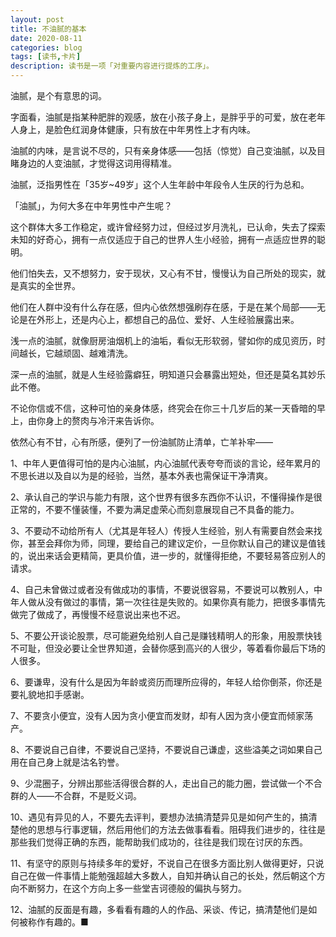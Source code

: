 ```yaml
---
layout: post
title: 不油腻的基本
date: 2020-08-11
categories: blog
tags: [读书,卡片]
description: 读书是一项「对重要内容进行提炼的工序」。
---
```



油腻，是个有意思的词。

字面看，油腻是指某种肥胖的观感，放在小孩子身上，是胖乎乎的可爱，放在老年人身上，是脸色红润身体健康，只有放在中年男性上才有内味。

油腻的内味，是言说不尽的，只有亲身体感——包括（惊觉）自己变油腻，以及目睹身边的人变油腻，才觉得这词用得精准。

油腻，泛指男性在「35岁~49岁」这个人生年龄中年段令人生厌的行为总和。

「油腻」，为何大多在中年男性中产生呢？

这个群体大多工作稳定，或许曾经努力过，但经过岁月洗礼，已认命，失去了探索未知的好奇心，拥有一点仅适应于自己的世界人生小经验，拥有一点适应世界的聪明。

他们怕失去，又不想努力，安于现状，又心有不甘，慢慢认为自己所处的现实，就是真实的全世界。

他们在人群中没有什么存在感，但内心依然想强刷存在感，于是在某个局部——无论是在外形上，还是内心上，都想自己的品位、爱好、人生经验展露出来。

浅一点的油腻，就像厨房油烟机上的油垢，看似无形软弱，譬如你的成见资历，时间越长，它越顽固、越难清洗。

深一点的油腻，就是人生经验露癖狂，明知道只会暴露出短处，但还是莫名其妙乐此不倦。

不论你信或不信，这种可怕的亲身体感，终究会在你三十几岁后的某一天昏暗的早上，由你身上的赘肉与冷汗来告诉你。

依然心有不甘，心有所感，便列了一份油腻防止清单，亡羊补牢——

1、中年人更值得可怕的是内心油腻，内心油腻代表夸夸而谈的言论，经年累月的不思长进以及自以为是的经验，当然，基本外表也需保证干净清爽。

2、承认自己的学识与能力有限，这个世界有很多东西你不认识，不懂得操作是很正常的，不要不懂装懂，不要为满足虚荣心而刻意展现自己不具备的能力。

3、不要动不动给所有人（尤其是年轻人）传授人生经验，别人有需要自然会来找你，甚至会拜你为师，同理，要给自己的建议定价，一旦你默认自己的建议是值钱的，说出来话会更精简，更具价值，进一步的，就懂得拒绝，不要轻易答应别人的请求。

4、自己未曾做过或者没有做成功的事情，不要说很容易，不要说可以教别人，中年人做从没有做过的事情，第一次往往是失败的。如果你真有能力，把很多事情先做完了做成了，再慢慢不经意说出来也不迟。

5、不要公开谈论股票，尽可能避免给别人自己是赚钱精明人的形象，用股票快钱不可耻，但没必要让全世界知道，会替你感到高兴的人很少，等着看你最后下场的人很多。

6、要谦卑，没有什么是因为年龄或资历而理所应得的，年轻人给你倒茶，你还是要礼貌地扣手感谢。

7、不要贪小便宜，没有人因为贪小便宜而发财，却有人因为贪小便宜而倾家荡产。

8、不要说自己自律，不要说自己坚持，不要说自己谦虚，这些溢美之词如果自己用在自己身上就是沽名钓誉。

9、少混圈子，分辨出那些活得很合群的人，走出自己的能力圈，尝试做一个不合群的人——不合群，不是贬义词。

10、遇见有异见的人，不要先去评判，要想办法搞清楚异见是如何产生的，搞清楚他的思想与行事逻辑，然后用他们的方法去做事看看。阻碍我们进步的，往往是那些我们觉得正确的东西，能帮助我们成功的，往往是我们现在讨厌的东西。

11、有坚守的原则与持续多年的爱好，不说自己在很多方面比别人做得更好，只说自己在做一件事情上能勉强超越大多数人，自知并确认自己的长处，然后朝这个方向不断努力，在这个方向上多一些堂吉诃德般的偏执与努力。

12、油腻的反面是有趣，多看看有趣的人的作品、采谈、传记，搞清楚他们是如何被称作有趣的。■